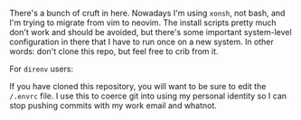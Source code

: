 There's a bunch of cruft in here. Nowadays I'm using `xonsh`, not bash, and I'm trying to migrate from vim to neovim. The install scripts pretty much don't work and should be avoided, but there's some important system-level configuration in there that I have to run once on a new system. In other words: don't clone this repo, but feel free to crib from it.

For `direnv` users:

If you have cloned this repository, you will want to be sure to edit the `/.envrc` file. I use this to coerce git into using my personal identity so I can stop pushing commits with my work email and whatnot.

